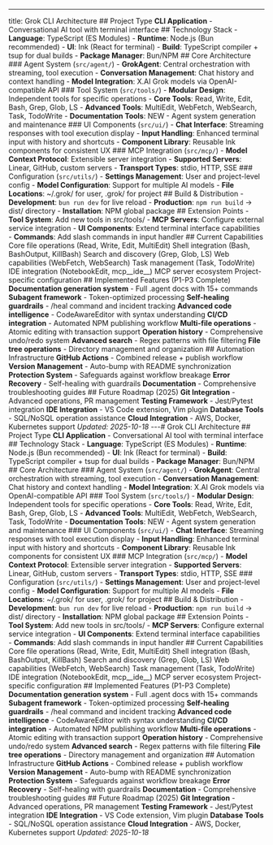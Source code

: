 ---
title: Grok CLI Architecture ## Project Type **CLI Application** - Conversational AI tool with terminal interface ## Technology Stack - **Language**: TypeScript (ES Modules) - **Runtime**: Node.js (Bun recommended) - **UI**: Ink (React for terminal) - **Build**: TypeScript compiler + tsup for dual builds - **Package Manager**: Bun/NPM ## Core Architecture ### Agent System (`src/agent/`) - **GrokAgent**: Central orchestration with streaming, tool execution - **Conversation Management**: Chat history and context handling - **Model Integration**: X.AI Grok models via OpenAI-compatible API ### Tool System (`src/tools/`) - **Modular Design**: Independent tools for specific operations - **Core Tools**: Read, Write, Edit, Bash, Grep, Glob, LS - **Advanced Tools**: MultiEdit, WebFetch, WebSearch, Task, TodoWrite - **Documentation Tools**: NEW - Agent system generation and maintenance ### UI Components (`src/ui/`) - **Chat Interface**: Streaming responses with tool execution display - **Input Handling**: Enhanced terminal input with history and shortcuts - **Component Library**: Reusable Ink components for consistent UX ### MCP Integration (`src/mcp/`) - **Model Context Protocol**: Extensible server integration - **Supported Servers**: Linear, GitHub, custom servers - **Transport Types**: stdio, HTTP, SSE ### Configuration (`src/utils/`) - **Settings Management**: User and project-level config - **Model Configuration**: Support for multiple AI models - **File Locations**: ~/.grok/ for user, .grok/ for project ## Build & Distribution - **Development**: `bun run dev` for live reload - **Production**: `npm run build` → dist/ directory - **Installation**: NPM global package ## Extension Points - **Tool System**: Add new tools in src/tools/ - **MCP Servers**: Configure external service integration - **UI Components**: Extend terminal interface capabilities - **Commands**: Add slash commands in input handler ## Current Capabilities Core file operations (Read, Write, Edit, MultiEdit) Shell integration (Bash, BashOutput, KillBash) Search and discovery (Grep, Glob, LS) Web capabilities (WebFetch, WebSearch) Task management (Task, TodoWrite) IDE integration (NotebookEdit, mcp__ide__) MCP server ecosystem Project-specific configuration ## Implemented Features (P1-P3 Complete) **Documentation generation system** - Full .agent docs with 15+ commands **Subagent framework** - Token-optimized processing **Self-healing guardrails** - /heal command and incident tracking **Advanced code intelligence** - CodeAwareEditor with syntax understanding **CI/CD integration** - Automated NPM publishing workflow **Multi-file operations** - Atomic editing with transaction support **Operation history** - Comprehensive undo/redo system **Advanced search** - Regex patterns with file filtering **File tree operations** - Directory management and organization ## Automation Infrastructure **GitHub Actions** - Combined release + publish workflow **Version Management** - Auto-bump with README synchronization **Protection System** - Safeguards against workflow breakage **Error Recovery** - Self-healing with guardrails **Documentation** - Comprehensive troubleshooting guides ## Future Roadmap (2025) **Git Integration** - Advanced operations, PR management **Testing Framework** - Jest/Pytest integration **IDE Integration** - VS Code extension, Vim plugin **Database Tools** - SQL/NoSQL operation assistance **Cloud Integration** - AWS, Docker, Kubernetes support *Updated: 2025-10-18*
---# Grok CLI Architecture ## Project Type **CLI Application** - Conversational AI tool with terminal interface ## Technology Stack - **Language**: TypeScript (ES Modules) - **Runtime**: Node.js (Bun recommended) - **UI**: Ink (React for terminal) - **Build**: TypeScript compiler + tsup for dual builds - **Package Manager**: Bun/NPM ## Core Architecture ### Agent System (`src/agent/`) - **GrokAgent**: Central orchestration with streaming, tool execution - **Conversation Management**: Chat history and context handling - **Model Integration**: X.AI Grok models via OpenAI-compatible API ### Tool System (`src/tools/`) - **Modular Design**: Independent tools for specific operations - **Core Tools**: Read, Write, Edit, Bash, Grep, Glob, LS - **Advanced Tools**: MultiEdit, WebFetch, WebSearch, Task, TodoWrite - **Documentation Tools**: NEW - Agent system generation and maintenance ### UI Components (`src/ui/`) - **Chat Interface**: Streaming responses with tool execution display - **Input Handling**: Enhanced terminal input with history and shortcuts - **Component Library**: Reusable Ink components for consistent UX ### MCP Integration (`src/mcp/`) - **Model Context Protocol**: Extensible server integration - **Supported Servers**: Linear, GitHub, custom servers - **Transport Types**: stdio, HTTP, SSE ### Configuration (`src/utils/`) - **Settings Management**: User and project-level config - **Model Configuration**: Support for multiple AI models - **File Locations**: ~/.grok/ for user, .grok/ for project ## Build & Distribution - **Development**: `bun run dev` for live reload - **Production**: `npm run build` → dist/ directory - **Installation**: NPM global package ## Extension Points - **Tool System**: Add new tools in src/tools/ - **MCP Servers**: Configure external service integration - **UI Components**: Extend terminal interface capabilities - **Commands**: Add slash commands in input handler ## Current Capabilities Core file operations (Read, Write, Edit, MultiEdit) Shell integration (Bash, BashOutput, KillBash) Search and discovery (Grep, Glob, LS) Web capabilities (WebFetch, WebSearch) Task management (Task, TodoWrite) IDE integration (NotebookEdit, mcp__ide__) MCP server ecosystem Project-specific configuration ## Implemented Features (P1-P3 Complete) **Documentation generation system** - Full .agent docs with 15+ commands **Subagent framework** - Token-optimized processing **Self-healing guardrails** - /heal command and incident tracking **Advanced code intelligence** - CodeAwareEditor with syntax understanding **CI/CD integration** - Automated NPM publishing workflow **Multi-file operations** - Atomic editing with transaction support **Operation history** - Comprehensive undo/redo system **Advanced search** - Regex patterns with file filtering **File tree operations** - Directory management and organization ## Automation Infrastructure **GitHub Actions** - Combined release + publish workflow **Version Management** - Auto-bump with README synchronization **Protection System** - Safeguards against workflow breakage **Error Recovery** - Self-healing with guardrails **Documentation** - Comprehensive troubleshooting guides ## Future Roadmap (2025) **Git Integration** - Advanced operations, PR management **Testing Framework** - Jest/Pytest integration **IDE Integration** - VS Code extension, Vim plugin **Database Tools** - SQL/NoSQL operation assistance **Cloud Integration** - AWS, Docker, Kubernetes support *Updated: 2025-10-18*